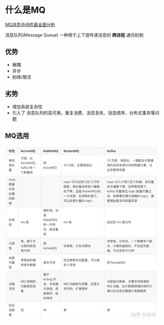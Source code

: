 # 什么是MQ

[MQ消息中间件最全面分析](https://mp.weixin.qq.com/s/lqFGnIUtqTFZ_GHp46z48Q) 



消息队列(Message Queue) 一种用于上下游传递消息的 **跨进程** 通讯机制



## 优势

*   解耦
*   异步
*   削峰/限流



## 劣势

*   增加系统复杂性
*   引入了 消息队列的高可用，重复消费、消息丢失、消息顺序、分布式事务等问题



## MQ选用

![MQ](什么是MQ.assets/MQ.jpg)